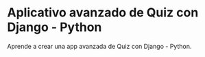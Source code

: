 # Aplicativo avanzado de Quiz con Django - Python
Aprende a crear una app avanzada de Quiz con Django - Python.
